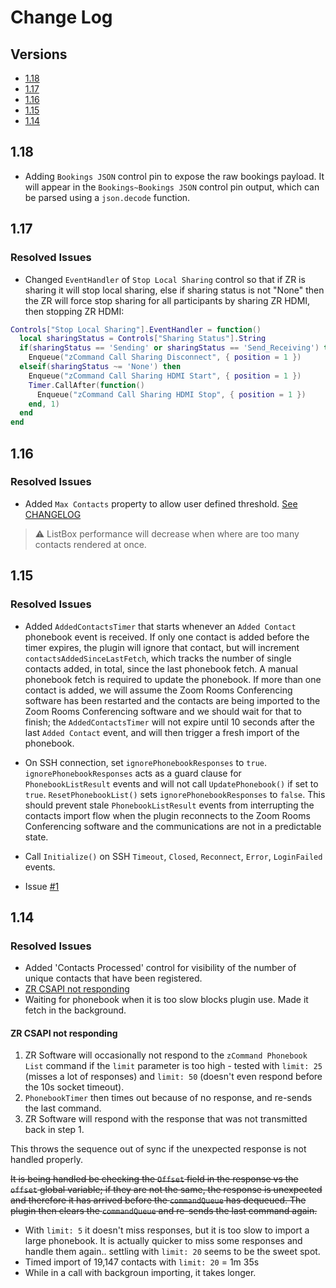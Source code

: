 # Change Log

## Versions

- [1.18](#118)
- [1.17](#117)
- [1.16](#116)
- [1.15](#115)
- [1.14](#114)

## 1.18

- Adding `Bookings JSON` control pin to expose the raw bookings payload. It will appear in the `Bookings~Bookings JSON` control pin output, which can be parsed using a `json.decode` function.

## 1.17

### Resolved Issues

- Changed `EventHandler` of `Stop Local Sharing` control so that if ZR is sharing it will stop local sharing, else if sharing status is not "None" then the ZR will force stop sharing for all participants by sharing ZR HDMI, then stopping ZR HDMI:

``` lua
Controls["Stop Local Sharing"].EventHandler = function()
  local sharingStatus = Controls["Sharing Status"].String
  if(sharingStatus == 'Sending' or sharingStatus == 'Send_Receiving') then
    Enqueue("zCommand Call Sharing Disconnect", { position = 1 })
  elseif(sharingStatus ~= 'None') then
    Enqueue("zCommand Call Sharing HDMI Start", { position = 1 })
    Timer.CallAfter(function()
      Enqueue("zCommand Call Sharing HDMI Stop", { position = 1 })
    end, 1)
  end
end
```

## 1.16

### Resolved Issues

- Added `Max Contacts` property to allow user defined threshold. [See CHANGELOG](./README.md/#max-contacts)

> :warning: ListBox performance will decrease when where are too many contacts rendered at once.

## 1.15

### Resolved Issues

- Added `AddedContactsTimer` that starts whenever an `Added Contact` phonebook event is received. If only one contact is added before the timer expires, the plugin will ignore that contact, but will increment `contactsAddedSinceLastFetch`, which tracks the number of single contacts added, in total, since the last phonebook fetch. A manual phonebook fetch is required to update the phonebook. If more than one contact is added, we will assume the Zoom Rooms Conferencing software has been restarted and the contacts are being imported to the Zoom Rooms Conferencing software and we should wait for that to finish; the `AddedContactsTimer` will not expire until 10 seconds after the last `Added Contact` event, and will then trigger a fresh import of the phonebook.

- On SSH connection, set `ignorePhonebookResponses` to `true`. `ignorePhonebookResponses` acts as a guard clause for `PhonebookListResult` events and will not call `UpdatePhonebook()` if set to `true`. `ResetPhonebookList()` sets `ignorePhonebookResponses` to `false`. This should prevent stale `PhonebookListResult` events from interrupting the contacts import flow when the plugin reconnects to the Zoom Rooms Conferencing software and the communications are not in a predictable state.

- Call `Initialize()` on SSH `Timeout`, `Closed`, `Reconnect`, `Error`, `LoginFailed` events.

- Issue [#1](https://github.com/Node-JF/tag-zoom_rooms/issues/1)

## 1.14

### Resolved Issues

- Added 'Contacts Processed' control for visibility of the number of unique contacts that have been registered.
- [ZR CSAPI not responding](#zr-csapi-not-responding)
- Waiting for phonebook when it is too slow blocks plugin use. Made it fetch in the background.

#### ZR CSAPI not responding

1. ZR Software will occasionally not respond to the `zCommand Phonebook List` command if the `limit` parameter is too high - tested with `limit: 25` (misses a lot of responses) and `limit: 50` (doesn't even respond before the 10s socket timeout).
2. `PhonebookTimer` then times out because of no response, and re-sends the last command.
3. ZR Software will respond with the response that was not transmitted back in step 1.

This throws the sequence out of sync if the unexpected response is not handled properly.

~~It is being handled be checking the `Offset` field in the response vs the `offset` global variable; if they are not the same, the response is unexpected and therefore it has arrived before the `commandQueue` has dequeued. The plugin then clears the `commandQueue` and re-sends the last command again.~~

- With `limit: 5` it doesn't miss responses, but it is too slow to import a large phonebook. It is actually quicker to miss some responses and handle them again.. settling with `limit: 20` seems to be the sweet spot.
- Timed import of 19,147 contacts with `limit: 20` = 1m 35s
- While in a call with backgroun importing, it takes longer.